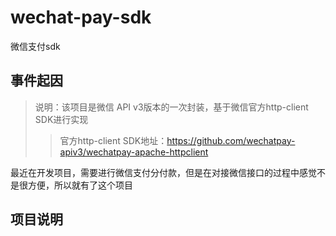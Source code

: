 # wechat-pay-sdk
微信支付sdk

## 事件起因
> 说明：该项目是微信 API v3版本的一次封装，基于微信官方http-client SDK进行实现
>> 官方http-client SDK地址：https://github.com/wechatpay-apiv3/wechatpay-apache-httpclient

最近在开发项目，需要进行微信支付分付款，但是在对接微信接口的过程中感觉不是很方便，所以就有了这个项目

## 项目说明
